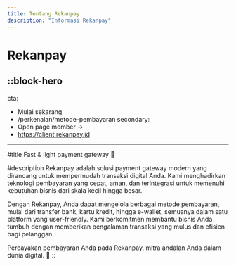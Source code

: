 ```yaml
---
title: Tentang Rekanpay
description: "Informasi Rekanpay"
---
```


# Rekanpay
::block-hero
---
cta:
  - Mulai sekarang
  - /perkenalan/metode-pembayaran
secondary:
  - Open page member →
  - https://client.rekanpay.id
---
#title
Fast & light payment gateway 🚀

#description
Rekanpay adalah solusi payment gateway modern yang dirancang untuk mempermudah transaksi digital Anda. Kami menghadirkan teknologi pembayaran yang cepat, aman, dan terintegrasi untuk memenuhi kebutuhan bisnis dari skala kecil hingga besar.

Dengan Rekanpay, Anda dapat mengelola berbagai metode pembayaran, mulai dari transfer bank, kartu kredit, hingga e-wallet, semuanya dalam satu platform yang user-friendly. Kami berkomitmen membantu bisnis Anda tumbuh dengan memberikan pengalaman transaksi yang mulus dan efisien bagi pelanggan.

Percayakan pembayaran Anda pada Rekanpay, mitra andalan Anda dalam dunia digital. 🚀
::
